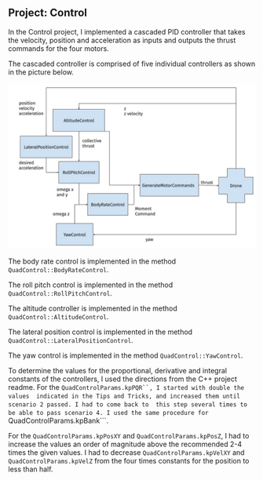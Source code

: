 ## Project: Control

In the Control project, I implemented a cascaded PID controller that takes the velocity, 
position and acceleration as inputs and outputs the thrust commands for the four motors.

The cascaded controller is comprised of five individual controllers as shown in the picture below.

![Control](./Control.jpg)

The body rate control is implemented in the method ```QuadControl::BodyRateControl```. 

The roll pitch control is implemented in the method ```QuadControl::RollPitchControl```.

The altitude controller is implemented in the method ```QuadControl::AltitudeControl```.

The lateral position control is implemented in the method ```QuadControl::LateralPositionControl```.
 
The yaw control is implemented in the method ```QuadControl::YawControl```.

To determine the values for the proportional, derivative and integral constants of the controllers, 
I used the directions from the C++ project readme. For the ```QuadControlParams.kpPQR``, I started with double the values 
indicated in the Tips and Tricks, and increased them until scenario 2 passed. I had to come back to 
this step several times to be able to pass scenario 4. I used the same procedure for ```QuadControlParams.kpBank```.

For the ```QuadControlParams.kpPosXY``` and ```QuadControlParams.kpPosZ```, I had to increase the values an order 
of magnitude above the recommended 2-4 times the given values. 
I had to decrease ```QuadControlParams.kpVelXY``` and ```QuadControlParams.kpVelZ``` from the four times constants 
for  the position to less than half.
